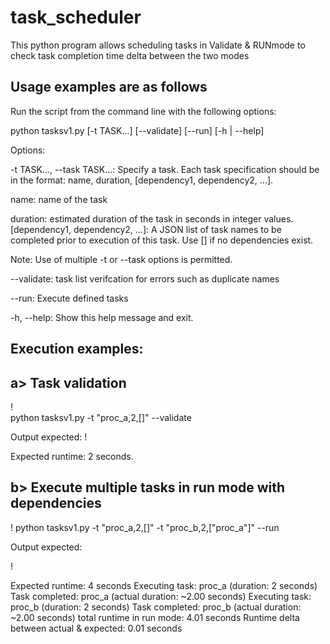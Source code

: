 # task_scheduler
This python program allows scheduling tasks in Validate &amp; RUNmode to check task completion time delta between the two modes

## Usage examples are as follows

Run the script from the command line with the following options:

python tasksv1.py [-t TASK...] [--validate] [--run] [-h | --help]

Options:

-t TASK..., --task TASK...: Specify a task. Each task specification should be in the format: name, duration, [dependency1, dependency2, ...].

name: name of the task

duration: estimated duration of the task in seconds in integer values.
[dependency1, dependency2, ...]: A JSON list of task names to be completed prior to execution of this task. Use [] if no dependencies exist.

Note: Use of multiple -t or --task options is permitted.

--validate: task list verifcation for errors such as duplicate names

--run: Execute defined tasks

-h, --help: Show this help message and exit.

## Execution examples:

## a> Task validation

!\
python tasksv1.py -t "proc_a,2,[]" --validate

Output expected:
!

Expected runtime: 2 seconds.

## b> Execute multiple tasks in run mode with dependencies
!
python tasksv1.py -t "proc_a,2,[]" -t "proc_b,2,[\"proc_a\"]" --run

Output expected:

!

Expected runtime: 4 seconds
Executing task: proc_a (duration: 2 seconds)
Task completed: proc_a (actual duration: ~2.00 seconds)
Executing task: proc_b (duration: 2 seconds)
Task completed: proc_b (actual duration: ~2.00 seconds)
total runtime in run mode: 4.01 seconds
Runtime delta between actual & expected: 0.01 seconds

